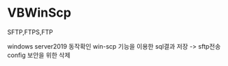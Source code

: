 # VBWinScp
SFTP,FTPS,FTP

windows server2019 동작확인
win-scp 기능을 이용한 sql결과 저장 -> sftp전송
config 보안을 위한 삭제

